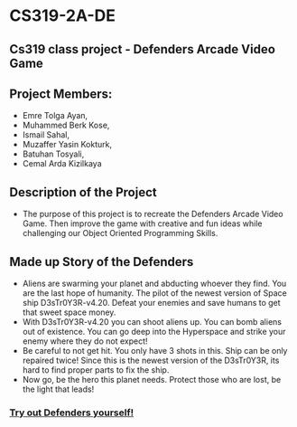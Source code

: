 # CS319-2A-DE
## Cs319 class project - Defenders Arcade Video Game

## Project Members:


- Emre Tolga Ayan,
- Muhammed Berk Kose, 
- Ismail Sahal, 
- Muzaffer Yasin Kokturk, 
- Batuhan Tosyali, 
- Cemal Arda Kizilkaya
    
    
## Description of the Project


- The purpose of this project is to recreate the Defenders Arcade Video Game.
Then improve the game with creative and fun ideas 
while challenging our Object Oriented Programming Skills.
## Made up Story of the Defenders


- Aliens are swarming your planet and abducting whoever they find.
You are the last hope of humanity. The pilot of the newest version of Space ship D3sTr0Y3R-v4.20.
Defeat your enemies and save humans to get that sweet space money.
- With D3sTr0Y3R-v4.20 you can shoot aliens up. You can bomb aliens out of existence.
You can go deep into the Hyperspace and strike your enemy where they do not expect!
- Be careful to not get hit. You only have 3 shots in this. Ship can be only repaired twice!
Since this is the newest version of the D3sTr0Y3R, its hard to find proper parts to fix the ship.
- Now go, be the hero this planet needs. Protect those who are lost, be the light that leads!

### [Try out Defenders yourself!](https://archive.org/details/arcade_defender) 
